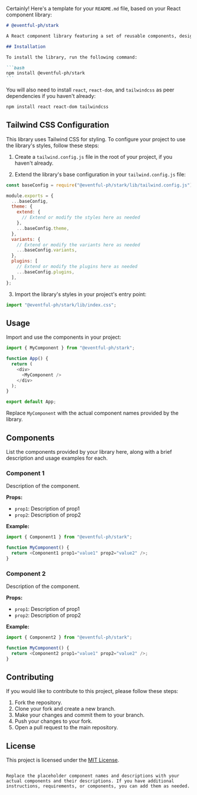 Certainly! Here's a template for your `README.md` file, based on your React component library:

````markdown
# @eventful-ph/stark

A React component library featuring a set of reusable components, designed with the [Tailwind CSS](https://tailwindcss.com/) framework.

## Installation

To install the library, run the following command:

```bash
npm install @eventful-ph/stark
```
````

You will also need to install `react`, `react-dom`, and `tailwindcss` as peer dependencies if you haven't already:

```bash
npm install react react-dom tailwindcss
```

## Tailwind CSS Configuration

This library uses Tailwind CSS for styling. To configure your project to use the library's styles, follow these steps:

1. Create a `tailwind.config.js` file in the root of your project, if you haven't already.

2. Extend the library's base configuration in your `tailwind.config.js` file:

```javascript
const baseConfig = require("@eventful-ph/stark/lib/tailwind.config.js");

module.exports = {
  ...baseConfig,
  theme: {
    extend: {
      // Extend or modify the styles here as needed
    },
    ...baseConfig.theme,
  },
  variants: {
    // Extend or modify the variants here as needed
    ...baseConfig.variants,
  },
  plugins: [
    // Extend or modify the plugins here as needed
    ...baseConfig.plugins,
  ],
};
```

3. Import the library's styles in your project's entry point:

```javascript
import "@eventful-ph/stark/lib/index.css";
```

## Usage

Import and use the components in your project:

```javascript
import { MyComponent } from "@eventful-ph/stark";

function App() {
  return (
    <div>
      <MyComponent />
    </div>
  );
}

export default App;
```

Replace `MyComponent` with the actual component names provided by the library.

## Components

List the components provided by your library here, along with a brief description and usage examples for each.

### Component 1

Description of the component.

**Props:**

- `prop1`: Description of prop1
- `prop2`: Description of prop2

**Example:**

```javascript
import { Component1 } from "@eventful-ph/stark";

function MyComponent() {
  return <Component1 prop1="value1" prop2="value2" />;
}
```

### Component 2

Description of the component.

**Props:**

- `prop1`: Description of prop1
- `prop2`: Description of prop2

**Example:**

```javascript
import { Component2 } from "@eventful-ph/stark";

function MyComponent() {
  return <Component2 prop1="value1" prop2="value2" />;
}
```

## Contributing

If you would like to contribute to this project, please follow these steps:

1. Fork the repository.
2. Clone your fork and create a new branch.
3. Make your changes and commit them to your branch.
4. Push your changes to your fork.
5. Open a pull request to the main repository.

## License

This project is licensed under the [MIT License](LICENSE).

```

Replace the placeholder component names and descriptions with your actual components and their descriptions. If you have additional instructions, requirements, or components, you can add them as needed.
```
